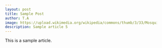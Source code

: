 ```yaml
---
layout: post
title: Sample Post
author: T.A
image: https://upload.wikimedia.org/wikipedia/commons/thumb/3/33/Mosquito_River_Michigan.jpg/640px-Mosquito_River_Michigan.jpg
description: Sample article 5
---
```

This is a sample article.
